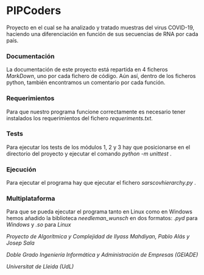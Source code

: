 # PIPCoders
Proyecto en el cual se ha analizado y tratado muestras del virus COVID-19, haciendo una diferenciación en función de 
sus secuencias de RNA por cada país.

### Documentación
La documentación de este proyecto está repartida en 4 ficheros *MarkDown*, uno por cada fichero de código. 
Aún así, dentro de los ficheros python, también encontramos un comentario por cada función.

### Requerimientos
Para que nuestro programa funcione correctamente es necesario tener instalados los requerimientos del fichero
*requeriments.txt*.

### Tests
Para ejecutar los tests de los módulos 1, 2 y 3 hay que posicionarse en el directorio del proyecto y ejecutar 
el comando *python -m unittest* .

### Ejecución
Para ejecutar el programa hay que ejecutar el fichero *sarscovhierarchy.py* .

### Multiplataforma
Para que se pueda ejecutar el programa tanto en Linux como en Windows hemos añadido la biblioteca *needleman_wunsch* 
en dos formatos: *.pyd* para *Windows* y *.so* para *Linux*


*Proyecto de Algorítmica y Complejidad de Ilyass Mahdiyan, Pablo Alás y Josep Sala*

*Doble Grado Ingeniería Informática y Administración de Empresas (GEIADE)*

*Universitat de Lleida (UdL)*




